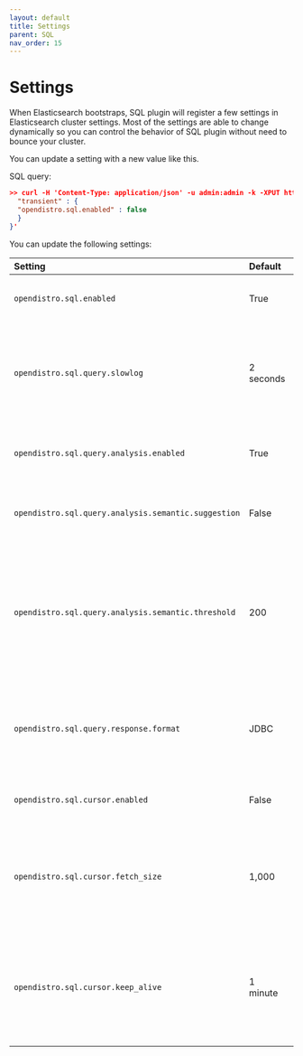 ```yaml
---
layout: default
title: Settings
parent: SQL
nav_order: 15
---
```


# Settings

When Elasticsearch bootstraps, SQL plugin will register a few settings
in Elasticsearch cluster settings. Most of the settings are able to
change dynamically so you can control the behavior of SQL plugin without
need to bounce your cluster.

You can update a setting with a new value like this.

SQL query:

```json
>> curl -H 'Content-Type: application/json' -u admin:admin -k -XPUT https://localhost:9200/_cluster/settings -d '{
  "transient" : {
  "opendistro.sql.enabled" : false
  }
}'
```

You can update the following settings:

Setting | Default | Description
:--- | :--- | :---
`opendistro.sql.enabled` | True | You can disable SQL plugin to reject all coming requests.
`opendistro.sql.query.slowlog` | 2 seconds | You can configure the time limit (seconds) for slow query which would be logged as `Slow query: elapsed=xxx (ms)` in `elasticsearch.log`.
`opendistro.sql.query.analysis.enabled` | True | You can disable query analyzer to bypass strict syntactic and semantic analysis.
`opendistro.sql.query.analysis.semantic.suggestion` | False | You can enable query analyzer to suggest correct field names for quick fix.
`opendistro.sql.query.analysis.semantic.threshold` | 200 | Because query analysis needs to build semantic context in memory, index with large number of field would be skipped. You can update it to apply analysis to smaller or larger index as needed.
`opendistro.sql.query.response.format` | JDBC | You can set default response format of the query. The supported formats include: JDBC, JSON, CSV, raw, and table.
`opendistro.sql.cursor.enabled` | False | You can enable or disable pagination for all queries that are supported.
`opendistro.sql.cursor.fetch_size` | 1,000 | You can set the default `fetch_size` for all queries that are supported by pagination. An explicit `fetch_size` passed in request overrides this value.
`opendistro.sql.cursor.keep_alive` | 1 minute | You can set this value to indicate how long the cursor context is kept open. Cursor contexts are resource heavy, we recommend using a lower value, if possible.
